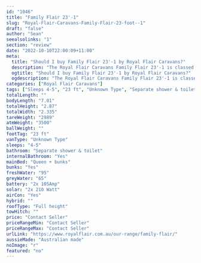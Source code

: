 ```yaml
---
id: "1046"
title: "Family Flair 23'-1"
slug: "Royal-Flair-Caravans-Family-Flair-23-foot--1"
draft: "false"
author: "Sean"
seealsolinks: "1"
section: "review"
date: "2022-10-10T22:00:09+11:00"
meta:
  title: "Should I buy Family Flair 23'-1 by Royal Flair Caravans?"
  description: "The Royal Flair Caravans Family Flair 23'-1 is classed as Unknown Type, and sleeps 4-5 people. It is Australian made and comes in at 23 ft. It generally has Separate shower & toilet."
  ogtitle: "Should I buy Family Flair 23'-1 by Royal Flair Caravans?"
  ogdescription: "The Royal Flair Caravans Family Flair 23'-1 is classed as Unknown Type, and sleeps 4-5 people. It is Australian made and comes in at 23 ft. It generally has Separate shower & toilet."
categories: ["Royal Flair Caravans"]
tags: ["Sleeps 4-5", "23 ft", "Unknown Type", "Separate shower & toilet", "Full height", "Price Unknown", "Australian made"]
totalLength: ""
bodyLength: "7.01"
totalHeight: "2.87"
totalWidth: "2.335"
tareWeight: "2989"
atmWeight: "3500"
ballWeight: ""
footTag: "23 ft"
vanType: "Unknown Type"
sleeps: "4-5"
bathroom: "Separate shower & toilet"
internalBathroom: "Yes"
mainBed: "Queen + bunks"
bunks: "Yes"
freshWater: "95"
greyWater: "65"
battery: "2x 105Amp"
solar: "2x 210 Watt"
airCon: "Yes"
hybrid: ""
roofType: "Full height"
towHitch: ""
price: "Contact Seller"
priceRangeMin: "Contact Seller"
priceRangeMax: "Contact Seller"
urlLink: "https://www.royalflair.com.au/our-range/family-flair/"
aussieMade: "Australian made"
noImage: "r"
featured: "no"
---
```

